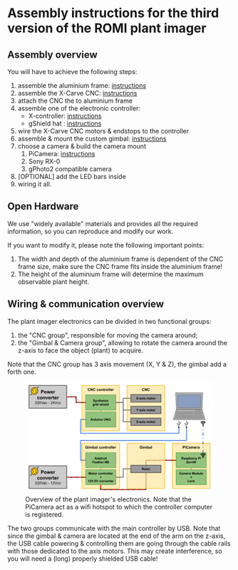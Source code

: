 # Assembly instructions for the third version of the ROMI plant imager


## Assembly overview

You will have to achieve the following steps:

1. assemble the aluminium frame: [instructions](alu_frame.md)
2. assemble the X-Carve CNC: [instructions](cnc_frame.md)
3. attach the CNC the to aluminium frame
4. assemble one of the electronic controller:
   - X-controller: [instructions](cnc_electronics.md#x-controller-assembly)
   - gShield hat : [instructions](cnc_electronics.md#gshield-assembly)
5. wire the X-Carve CNC motors & endstops to the controller
6. assemble & mount the custom gimbal: [instructions](gimbal_setup.md)
7. choose a camera & build the camera mount
   1. PiCamera: [instructions](picamera_setup.md)
   2. Sony RX-0
   3. gPhoto2 compatible camera
8. [OPTIONAL] add the LED bars inside
9. wiring it all.


## Open Hardware

We use "widely available" materials and provides all the required information, so you can reproduce and modify our work.

If you want to modify it, please note the following important points:

1. The width and depth of the aluminium frame is dependent of the CNC frame size, make sure the CNC frame fits inside the aluminium frame!
2. The height of the aluminium frame will determine the maximum observable plant height.


## Wiring & communication overview

The plant imager electronics can be divided in two functional groups:

1. the "CNC group", responsible for moving the camera around;
2. the "Gimbal & Camera group", allowing to rotate the camera around the z-axis to face the object (plant) to acquire.

Note that the CNC group has 3 axis movement (X, Y & Z), the gimbal add a forth one.

<figure>
    <img src="/assets/images/scanner_electronics-overview.png" alt="Plant imager electronics overview" width="1200" />
  <figcaption>Overview of the plant imager's electronics. Note that the PiCamera act as a wifi hotspot to which the controller computer is registered. </figcaption>
</figure>

The two groups communicate with the main controller by USB.
Note that since the gimbal & camera are located at the end of the arm on the z-axis, the USB cable powering & controlling them are going through the cable rails with those dedicated to the axis motors.
This may create interference, so you will need a (long) properly shielded USB cable!